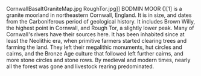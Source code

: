 CornwallBasaltGraniteMap.jpg RoughTor.jpg]] BODMIN MOOR ()[1] is a granite moorland in northeastern Cornwall, England. It is in size, and dates from the Carboniferous period of geological history. It includes Brown Willy, the highest point in Cornwall, and Rough Tor, a slightly lower peak. Many of Cornwall's rivers have their sources here. It has been inhabited since at least the Neolithic era, when primitive farmers started clearing trees and farming the land. They left their megalithic monuments, hut circles and cairns, and the Bronze Age culture that followed left further cairns, and more stone circles and stone rows. By medieval and modern times, nearly all the forest was gone and livestock rearing predominated.
